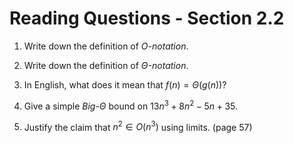 # Reading Questions - Section 2.2

1. Write down the definition of *O-notation*.

1. Write down the definition of *Θ-notation*.

1. In English, what does it mean that $f(n)=Θ(g(n))$?

1. Give a simple *Big-Θ* bound on $13n^3 + 8n^2 - 5n + 35$.

1. Justify the claim that  $n^2 \in O(n^3)$ using limits. (page 57)


